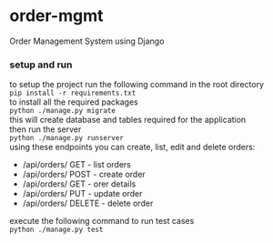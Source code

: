 # order-mgmt
Order Management System using Django

### setup and run
to setup the project run the following command in the root directory  
`pip install -r requirements.txt`  
to install all the required packages  
`python ./manage.py migrate`  
this will create database and tables required for the application  
then run the server   
`python ./manage.py runserver`  
using these endpoints you can create, list, edit and delete orders:
- /api/orders/ GET - list orders
- /api/orders/ POST - create order
- /api/orders/<id> GET - orer details
- /api/orders/<id> PUT - update order
- /api/orders/<id> DELETE - delete order

execute the following command to run test cases  
`python ./manage.py test`